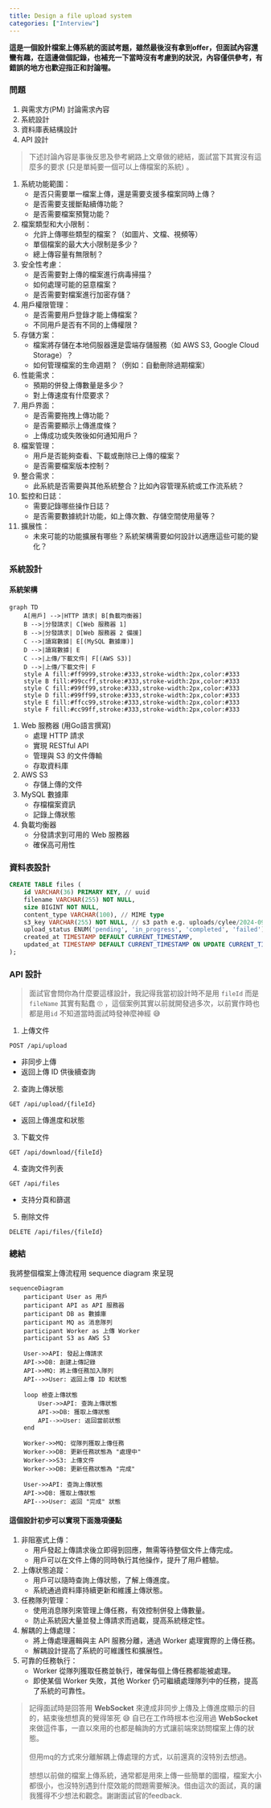 ```yaml
---
title: Design a file upload system
categories: ["Interview"]
---
```


**這是一個設計檔案上傳系統的面試考題，雖然最後沒有拿到offer，但面試內容還蠻有趣，在這邊做個記錄，也補充一下當時沒有考慮到的狀況，內容僅供參考，有錯誤的地方也歡迎指正和討論喔。**

### 問題

1. 與需求方(PM) 討論需求內容
2. 系統設計
3. 資料庫表結構設計
4. API 設計

> 下述討論內容是事後反思及參考網路上文章做的總結，面試當下其實沒有這麼多的要求 (只是單純要一個可以上傳檔案的系統) 。

1. 系統功能範圍：
   * 是否只需要單一檔案上傳，還是需要支援多檔案同時上傳？
   * 是否需要支援斷點續傳功能？
   * 是否需要檔案預覽功能？
2. 檔案類型和大小限制：
   * 允許上傳哪些類型的檔案？（如圖片、文檔、視頻等）
   * 單個檔案的最大大小限制是多少？
   * 總上傳容量有無限制？
3. 安全性考慮：
   * 是否需要對上傳的檔案進行病毒掃描？
   * 如何處理可能的惡意檔案？
   * 是否需要對檔案進行加密存儲？
4. 用戶權限管理：
   * 是否需要用戶登錄才能上傳檔案？
   * 不同用戶是否有不同的上傳權限？
5. 存儲方案：
   * 檔案將存儲在本地伺服器還是雲端存儲服務（如 AWS S3, Google Cloud Storage）？
   * 如何管理檔案的生命週期？（例如：自動刪除過期檔案）
6. 性能需求：
   * 預期的併發上傳數量是多少？
   * 對上傳速度有什麼要求？
7. 用戶界面：
   * 是否需要拖拽上傳功能？
   * 是否需要顯示上傳進度條？
   * 上傳成功或失敗後如何通知用戶？
8. 檔案管理：
   * 用戶是否能夠查看、下載或刪除已上傳的檔案？
   * 是否需要檔案版本控制？
9. 整合需求：
   * 此系統是否需要與其他系統整合？比如內容管理系統或工作流系統？
10. 監控和日誌：
    * 需要記錄哪些操作日誌？
    * 是否需要數據統計功能，如上傳次數、存儲空間使用量等？
11. 擴展性：
    * 未來可能的功能擴展有哪些？系統架構需要如何設計以適應這些可能的變化？



### 系統設計

#### 系統架構

```mermaid
graph TD
    A[用戶] -->|HTTP 請求| B[負載均衡器]
    B -->|分發請求| C[Web 服務器 1]
    B -->|分發請求| D[Web 服務器 2 備援]
    C -->|讀寫數據| E[(MySQL 數據庫)]
    D -->|讀寫數據| E
    C -->|上傳/下載文件| F[(AWS S3)]
    D -->|上傳/下載文件| F
    style A fill:#ff9999,stroke:#333,stroke-width:2px,color:#333
    style B fill:#99ccff,stroke:#333,stroke-width:2px,color:#333
    style C fill:#99ff99,stroke:#333,stroke-width:2px,color:#333
    style D fill:#99ff99,stroke:#333,stroke-width:2px,color:#333
    style E fill:#ffcc99,stroke:#333,stroke-width:2px,color:#333
    style F fill:#cc99ff,stroke:#333,stroke-width:2px,color:#333
```



1. Web 服務器 (用Go語言撰寫)
   * 處理 HTTP 請求
   * 實現 RESTful API
   * 管理與 S3 的文件傳輸
   * 存取資料庫
2. AWS S3
   * 存儲上傳的文件
3. MySQL 數據庫
   * 存檔檔案資訊
   * 記錄上傳狀態
4. 負載均衡器
   * 分發請求到可用的 Web 服務器
   * 確保高可用性

### 資料表設計

```sql
CREATE TABLE files (
    id VARCHAR(36) PRIMARY KEY, // uuid
    filename VARCHAR(255) NOT NULL,
    size BIGINT NOT NULL,
    content_type VARCHAR(100), // MIME type
    s3_key VARCHAR(255) NOT NULL, // s3 path e.g. uploads/cylee/2024-09-27_12-30-45_example.pdf
    upload_status ENUM('pending', 'in_progress', 'completed', 'failed') NOT NULL,
    created_at TIMESTAMP DEFAULT CURRENT_TIMESTAMP,
    updated_at TIMESTAMP DEFAULT CURRENT_TIMESTAMP ON UPDATE CURRENT_TIMESTAMP
);
```

### API 設計

> 面試官會問你為什麼要這樣設計，我記得我當初設計時不是用 `fileId` 而是 `fileName` 其實有點蠢 🙄 ，這個案例其實以前就開發過多次，以前實作時也都是用`id` 不知道當時面試時發神麼神經 😅 &#x20;

1. 上傳文件

`POST /api/upload`

* 非同步上傳
* 返回上傳 ID 供後續查詢

2. 查詢上傳狀態

`GET /api/upload/{fileId}`

* 返回上傳進度和狀態

3. 下載文件

`GET /api/download/{fileId}`

4. 查詢文件列表

`GET /api/files`

* 支持分頁和篩選

5. 刪除文件

`DELETE /api/files/{fileId}`

### 總結

我將整個檔案上傳流程用 sequence diagram 來呈現

```mermaid
sequenceDiagram
    participant User as 用戶
    participant API as API 服務器
    participant DB as 數據庫
    participant MQ as 消息隊列
    participant Worker as 上傳 Worker
    participant S3 as AWS S3

    User->>API: 發起上傳請求
    API->>DB: 創建上傳記錄
    API->>MQ: 將上傳任務加入隊列
    API-->>User: 返回上傳 ID 和狀態

    loop 檢查上傳狀態
        User->>API: 查詢上傳狀態
        API->>DB: 獲取上傳狀態
        API-->>User: 返回當前狀態
    end

    Worker->>MQ: 從隊列獲取上傳任務
    Worker->>DB: 更新任務狀態為 "處理中"
    Worker->>S3: 上傳文件
    Worker->>DB: 更新任務狀態為 "完成"

    User->>API: 查詢上傳狀態
    API->>DB: 獲取上傳狀態
    API-->>User: 返回 "完成" 狀態
```

#### 這個設計初步可以實現下面幾項優點

1. 非阻塞式上傳：
   * 用戶發起上傳請求後立即得到回應，無需等待整個文件上傳完成。
   * 用戶可以在文件上傳的同時執行其他操作，提升了用戶體驗。
2. 上傳狀態追蹤：
   * 用戶可以隨時查詢上傳狀態，了解上傳進度。
   * 系統通過資料庫持續更新和維護上傳狀態。
3. 任務隊列管理：
   * 使用消息隊列來管理上傳任務，有效控制併發上傳數量。
   * 防止系統因大量並發上傳請求而過載，提高系統穩定性。
4. 解耦的上傳處理：
   * 將上傳處理邏輯與主 API 服務分離，通過 Worker 處理實際的上傳任務。
   * 解耦設計提高了系統的可維護性和擴展性。
5. 可靠的任務執行：
   * Worker 從隊列獲取任務並執行，確保每個上傳任務都能被處理。
   * 即使某個 Worker 失敗，其他 Worker 仍可繼續處理隊列中的任務，提高了系統的可靠性。

> 記得面試時是回答用 **WebSocket** 來達成非同步上傳及上傳進度顯示的目的，結束後想想真的覺得笨死 😅 自已在工作時根本也沒用過 **WebSocket** 來做這件事，一直以來用的也都是輪詢的方式讓前端來訪問檔案上傳的狀態。 \
> \
> 但用mq的方式來分離解耦上傳處理的方式，以前還真的沒特別去想過。\
> \
> 想想以前做的檔案上傳系統，通常都是用來上傳一些簡單的圖檔，檔案大小都很小，也沒特別遇到什麼效能的問題需要解決。借由這次的面試，真的讓我獲得不少想法和觀念。謝謝面試官的feedback.

